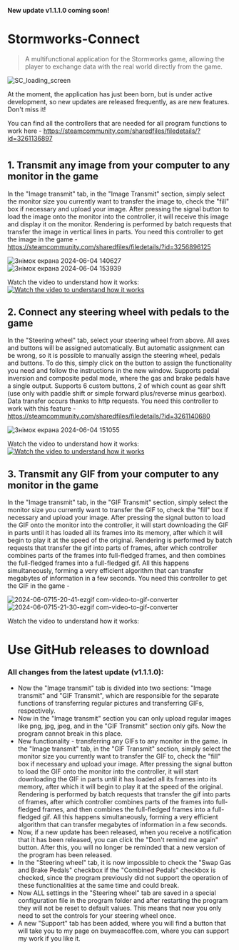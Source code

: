 **New update v1.1.1.0 coming soon!**

# Stormworks-Connect
>A multifunctional application for the Stormworks game, allowing the player to exchange data with the real world directly from the game.

![SC_loading_screen](https://github.com/DilerFeed/Stormworks-Connect/assets/33964247/8cf1a61f-1e31-47e4-a362-ea75258e27b5)

At the moment, the application has just been born, but is under active development, so new updates are released frequently, as are new features. Don't miss it!

You can find all the controllers that are needed for all program functions to work here - https://steamcommunity.com/sharedfiles/filedetails/?id=3261136897

#

## 1. Transmit any image from your computer to any monitor in the game
In the "Image transmit" tab, in the "Image Transmit" section, simply select the monitor size you currently want to transfer the image to, check the "fill" box if necessary and upload your image. After pressing the signal button to load the image onto the monitor into the controller, it will receive this image and display it on the monitor. Rendering is performed by batch requests that transfer the image in vertical lines in parts.
You need this controller to get the image in the game - https://steamcommunity.com/sharedfiles/filedetails/?id=3256896125

![Знімок екрана 2024-06-04 140627](https://github.com/DilerFeed/Stormworks-Connect/assets/33964247/a0b456ab-7f85-443f-b47f-d051b31e5748)
![Знімок екрана 2024-06-04 153939](https://github.com/DilerFeed/Stormworks-Connect/assets/33964247/5fbbf182-c634-454a-b214-6f7b754b6b10)

Watch the video to understand how it works:
[![Watch the video to understand how it works](https://img.youtube.com/vi/yDV3IyEmLcY/0.jpg)](https://www.youtube.com/watch?v=yDV3IyEmLcY)

## 2. Connect any steering wheel with pedals to the game
In the "Steering wheel" tab, select your steering wheel from above. All axes and buttons will be assigned automatically. But automatic assignment can be wrong, so it is possible to manually assign the steering wheel, pedals and buttons. To do this, simply click on the button to assign the functionality you need and follow the instructions in the new window. Supports pedal inversion and composite pedal mode, where the gas and brake pedals have a single output. Supports 6 custom buttons, 2 of which count as gear shift (use only with paddle shift or simple forward plus/reverse minus gearbox). Data transfer occurs thanks to http requests.
You need this controller to work with this feature - https://steamcommunity.com/sharedfiles/filedetails/?id=3261140680

![Знімок екрана 2024-06-04 151055](https://github.com/DilerFeed/Stormworks-Connect/assets/33964247/593d4b62-78fb-465b-b9d0-93f88be6a93d)

Watch the video to understand how it works:
[![Watch the video to understand how it works](https://img.youtube.com/vi/JS2815DQp7o/0.jpg)](https://www.youtube.com/watch?v=JS2815DQp7o)

## 3. Transmit any GIF from your computer to any monitor in the game
In the "Image transmit" tab, in the "GIF Transmit" section, simply select the monitor size you currently want to transfer the GIF to, check the "fill" box if necessary and upload your image. After pressing the signal button to load the GIF onto the monitor into the controller, it will start downloading the GIF in parts until it has loaded all its frames into its memory, after which it will begin to play it at the speed of the original. Rendering is performed by batch requests that transfer the gif into parts of frames, after which controller combines parts of the frames into full-fledged frames, and then combines the full-fledged frames into a full-fledged gif. All this happens simultaneously, forming a very efficient algorithm that can transfer megabytes of information in a few seconds.
You need this controller to get the GIF in the game - 

![2024-06-0715-20-41-ezgif com-video-to-gif-converter](https://github.com/DilerFeed/Stormworks-Connect/assets/33964247/1466cb98-4ba1-488f-9a7e-9f8c9ddf6254)
![2024-06-0715-21-30-ezgif com-video-to-gif-converter](https://github.com/DilerFeed/Stormworks-Connect/assets/33964247/800633ad-96ca-4111-9f26-04ee8340e4a0)

Watch the video to understand how it works:


# Use GitHub releases to download

### All changes from the latest update (v1.1.1.0):
* Now the "Image transmit" tab is divided into two sections: "Image transmit" and "GIF Transmit", which are responsible for the separate functions of transferring regular pictures and transferring GIFs, respectively.
* Now in the "Image transmit" section you can only upload regular images like png, jpg, jpeg, and in the "GIF Transmit" section only gifs. Now the program cannot break in this place.
* New functionality - transferring any GIFs to any monitor in the game. In the "Image transmit" tab, in the "GIF Transmit" section, simply select the monitor size you currently want to transfer the GIF to, check the "fill" box if necessary and upload your image. After pressing the signal button to load the GIF onto the monitor into the controller, it will start downloading the GIF in parts until it has loaded all its frames into its memory, after which it will begin to play it at the speed of the original. Rendering is performed by batch requests that transfer the gif into parts of frames, after which controller combines parts of the frames into full-fledged frames, and then combines the full-fledged frames into a full-fledged gif. All this happens simultaneously, forming a very efficient algorithm that can transfer megabytes of information in a few seconds.
* Now, if a new update has been released, when you receive a notification that it has been released, you can click the "Don't remind me again" button. After this, you will no longer be reminded that a new version of the program has been released.
* In the "Steering wheel" tab, it is now impossible to check the "Swap Gas and Brake Pedals" checkbox if the "Combined Pedals" checkbox is checked, since the program previously did not support the operation of these functionalities at the same time and could break.
* Now ALL settings in the "Steering wheel" tab are saved in a special configuration file in the program folder and after restarting the program they will not be reset to default values. This means that now you only need to set the controls for your steering wheel once.
* A new "Support" tab has been added, where you will find a button that will take you to my page on buymeacoffee.com, where you can support my work if you like it.
